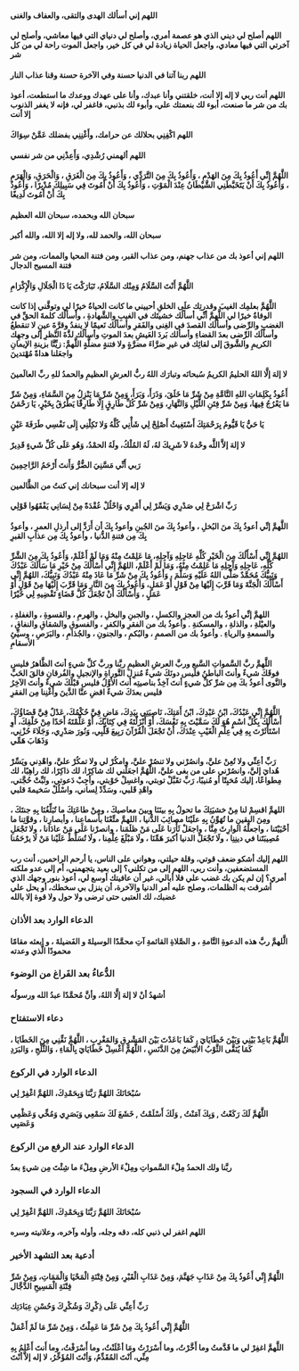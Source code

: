 #### اللهم إني أسألك الهدى والتقى، والعفاف والغنى
#### اللهم أصلح لي ديني الذي هو عصمة أمري، وأصلح لي دنياي التي فيها معاشي، وأصلح لي آخرتي التي فيها معادي، واجعل الحياة زيادة لي في كل خير، واجعل الموت راحة لي من كل شر
#### اللهم ربنا آتنا في الدنيا حسنة وفي الآخرة حسنة وقنا عذاب النار
#### اللهم أنت ربي لا إله إلا أنت، خلقتني وأنا عبدك، وأنا على عهدك ووعدك ما استطعت، أعوذ بك من شر ما صنعت، أبوء لك بنعمتك علي، وأبوء لك بذنبي، فاغفر لي، فإنه لا يغفر الذنوب إلا أنت
#### اللهم اكْفِنِي بحلالك عن حرامك، وأَغْنِنِي بفضلك عَمَّنْ سِوَاكَ
#### اللهم ألهمني رُشْدِي، وَأَعِذْنِي من شر نفسي
#### اللَّهُمَّ إِنِّي أَعُوذُ بِكَ مِنَ الهَدْمِ ، وَأَعُوذُ بِكَ مِنَ التَّرَدِّي ، وَأَعُوذُ بِكَ مِنَ الْغَرَقِ ، وَالْحَرَقِ، وَالْهَرَمِ ، وَأَعُوذُ بِكَ أَنْ يَتَخَبَّطَنِي الشَّيْطَانُ عِنْدَ الْمَوْتِ ، وَأَعُوذُ بِكَ أَنْ أَمُوتَ فِي سَبِيلِكَ مُدْبِرًا ، وَأَعُوذُ بِكَ أَنْ أَمُوتَ لَدِيغًا
#### سبحان الله وبحمده، سبحان الله العظيم
#### سبحان الله، والحمد لله، ولا إله إلا الله، والله أكبر
#### اللهم إني أعوذ بك من عذاب جهنم، ومن عذاب القبر، ومن فتنة المحيا والممات، ومن شر فتنة المسيح الدجال
#### اللَّهُمَّ أَنْتَ السَّلَامُ وَمِنْك السَّلَامُ، تَبَارَكْتَ يَا ذَا الْجَلَالِ وَالْإِكْرَامِ
#### اللَّهُمَّ بعلمِك الغيبَ وقدرتِك علَى الخلقِ أحييني ما كانت الحياةُ خيرًا لي وتوفَّني إذا كانت الوفاةُ خيرًا لي اللَّهمَّ أنِّي أسألُك خشيتَك في الغيبِ والشَّهادةِ ، وأسألُك كلمةَ الحقِّ في الغضبِ والرِّضى وأسألُك القصدَ في الغِنى والفَقرِ وأسألُك نَعيمًا لا ينفدُ وقرَّةَ عينٍ لا تنقطعُ وأسألُك الرِّضى بعدَ القضاءِ وأسألك بَردَ العَيشِ بعدَ الموتِ وأسألُك لذَّةَ النَّظرِ إلى وجهِك الكريمِ والشَّوقَ إلى لقائِك في غيرِ ضرَّاءَ مضرَّةٍ ولا فتنةٍ مضلَّةٍ اللَّهمَّ: زيِّنَّا بزينةِ الإيمانِ واجعَلنا هداةً مُهْتدينَ
#### لا إلهَ إلَّا اللهُ الحليمُ الكريمُ سُبحانَه وتبارَك اللهُ ربُّ العرشِ العظيمِ والحمدُ للهِ ربِّ العالَمينَ
#### أَعُوذُ بِكَلِمَاتِ اللهِ التَّامَّةِ مِنْ شَرِّ مَا خَلَقَ، وَذَرَأَ، وَبَرَأَ، وَمِنْ شَرِّ مَا يَنْزِلُ مِنَ السَّمَاءِ، وَمِنْ شَرِّ مَا يَعْرُجُ فِيهَا، وَمِنْ شَرِّ فِتَنِ اللَّيْلِ وَالنَّهَارِ، وَمِنْ شَرِّ كُلِّ طَارِقٍ إِلَّا طَارِقًا يَطْرُقُ بِخَيْرٍ، يَا رَحْمَنُ
#### يَا حَيُّ يَا قَيُّومُ بِرَحْمَتِكَ أَسْتَغِيثُ أَصْلِحْ لِي شَأْنِي كُلَّهُ وَلا تَكِلْنِي إِلَى نَفْسِي طَرَفَةَ عَيْنٍ
#### لا إلهَ إلاَّ اللَّه وحْدهُ لاَ شَرِيكَ لهُ، لَهُ المُلْكُ، ولَهُ الحمْدُ، وَهُو عَلَى كُلِّ شَيءٍ قَدِيرٌ
#### رَبي أَنِّي مَسَّنِيَ الضُّرُّ وَأَنتَ أَرْحَمُ الرَّاحِمِينَ
#### لا إله إلا أنت سبحانك إني كنتُ من الظَّالمين
#### رَبِّ اشْرَحْ لِي صَدْرِي وَيَسِّرْ لِي أَمْرِي وَاحْلُلْ عُقْدَةً مِنْ لِسَانِي يَفْقَهُوا قَوْلِي 
#### اللَّهمَّ إنِّي أعوذُ بِكَ منَ البُخلِ ، وأعوذُ بِكَ منَ الجُبنِ وأعوذُ بِكَ أن أَرَدَّ إلى أرذلِ العمرِ ، وأعوذُ بِكَ مِن فتنةِ الدُّنيا ، وأعوذُ بِكَ مِن عذابِ القبرِ
#### اللهُمَّ إِنِّي أَسْأَلُكَ مِنَ الْخَيْرِ كُلِّهِ عَاجِلِهِ وَآجِلِهِ، مَا عَلِمْتُ مِنْهُ وَمَا لَمْ أَعْلَمْ، وَأَعُوذُ بِكَ مِنَ الشَّرِّ كُلِّهِ، عَاجِلِهِ وَآَجِلِهِ مَا عَلِمْتُ مِنْهُ، وَمَا لَمْ أَعْلَمْ، اللهُمَّ إِنِّي أَسْأَلُكَ مِنْ خَيْرِ مَا سَأَلَكَ عَبْدُكَ وَنَبِيُّكَ مُحَمَّدٌ صَلَّى اللهُ عَلَيْهِ وَسَلَّمَ ، وَأَعُوذُ بِكَ مِنْ شَرِّ مَا عَاذَ مِنْهُ عَبْدُكَ وَنَبِيُّكَ، اللهُمَّ إِنِّي أَسْأَلُكَ الْجَنَّةَ وَمَا قَرَّبَ إِلَيْهَا مِنْ قَوْلٍ أَوْ عَمَلٍ، وَأَعُوذُ بِكَ مِنَ النَّارِ وَمَا قَرَّبَ إِلَيْهَا مِنْ قَوْلٍ أَوْ عَمَلٍ ، وَأَسْأَلُكَ أَنْ تَجْعَلَ كُلَّ قَضَاءٍ تَقْضِيهِ لِي خَيْرًا
#### اللهمَّ إنِّي أعوذُ بك من العجزِ والكسلِ ، والجبنِ والبخلِ ، والهرمِ ، والقسوةِ ، والغفلةِ ، والعيْلةِ ، والذلةِ ، والمسكنةِ . وأعوذُ بك من الفقرِ والكفرِ ، والفسوقِ والشقاقِ والنفاقِ ، والسمعةِ والرياءِ . وأعوذُ بك من الصممِ ، والبُكمِ ، والجنونِ ، والجُذامِ ، والبَرَصِ ، وسيِّئِ الأسقامِ
#### اللَّهمَّ ربَّ السَّمواتِ السَّبعِ وربَّ العرشِ العظيمِ ربَّنا وربَّ كلِّ شيءٍ أنتَ الظَّاهرُ فليس فوقَكَ شيءٌ وأنتَ الباطنُ فليس دونَكَ شيءٌ مُنزِلَ التَّوراةِ والإنجيلِ والفُرقانِ فالقَ الحَبِّ والنَّوى أعوذُ بكَ مِن شرِّ كلِّ شيءٍ أنتَ آخِذٌ بناصيتِه أنتَ الأوَّلُ فليس قبْلَكَ شيءٌ وأنتَ الآخِرُ فليس بعدَكَ شيءٌ اقضِ عنَّا الدَّينَ وأَغْنِنا مِن الفقرِ
#### اللَّهُمَّ إِنِّي عَبْدُكَ، ابْنُ عَبْدِكَ، ابْنُ أَمَتِكَ، نَاصِيَتِي بِيَدِكَ، مَاضٍ فِيَّ حُكْمُكَ، عَدْلٌ فِيَّ قَضَاؤُكَ، أَسْأَلُكَ بِكُلِّ اسْمٍ هُوَ لَكَ سَمَّيْتَ بِهِ نَفْسَكَ، أَوْ أَنْزَلْتَهُ فِي كِتَابِكَ، أَوْ عَلَّمْتَهُ أَحَدًا مِنْ خَلْقِكَ، أَوِ اسْتَأْثَرْتَ بِهِ فِي عِلْمِ الْغَيْبِ عِنْدَكَ، أَنْ تَجْعَلَ الْقُرْآنَ رَبِيعَ قَلْبِي، وَنُورَ صَدْرِي، وَجَلَاءَ حُزْنِي، وَذَهَابَ هَمِّي
#### رَبِّ أعِنِّي ولا تُعِنْ عليَّ، وانصُرْني ولا تنصُرْ عليَّ، وامكُرْ لي ولا تمكُرْ عليَّ، واهْدِني ويَسِّرْ هُدايَ إليَّ، وانصُرْني على من بغى عليَّ، اللَّهُمَّ اجعَلْني لك شاكِرًا، لك ذاكِرًا، لك راهِبًا، لك مِطواعًا، إليك مُخبِتًا أو مُنيبًا، رَبِّ تقَبَّلْ توبتي، واغسِلْ حَوْبتي، وأجِبْ دَعوتي، وثَبِّتْ حُجَّتي، واهْدِ قَلبي، وسَدِّدْ لِساني، واسْلُلْ سَخيمةَ قلبي
#### اللهمَّ اقسِمْ لنا مِنْ خشيَتِكَ ما تحولُ بِهِ بينَنَا وبينَ معاصيكَ ، ومِنْ طاعَتِكَ ما تُبَلِّغُنَا بِهِ جنتَكَ ، ومِنَ اليقينِ ما تُهَوِّنُ بِهِ علَيْنَا مصائِبَ الدُّنيا ، اللهمَّ متِّعْنَا بأسماعِنا ، وأبصارِنا ، وقوَّتِنا ما أحْيَيْتَنا ، واجعلْهُ الوارِثَ مِنَّا ، واجعَلْ ثَأْرَنا عَلَى مَنْ ظلَمَنا ، وانصرْنا عَلَى مَنْ عادَانا ، ولا تَجْعَلِ مُصِيبَتَنا في دينِنِا ، ولَا تَجْعَلْ الدنيا أكبرَ هَمِّنَا ، ولَا مَبْلَغَ عِلْمِنا ، ولَا تُسَلِّطْ عَلَيْنا مَنْ لَا يرْحَمُنا
#### اللهم إليك أشكو ضعف قوتي، وقلة حيلتي، وهواني على الناس، يا أرحم الراحمين، أنت رب المستضعفين، وأنت ربي، اللهم إلى من تكلني؟ إلى بعيد يتجهمني، أم إلى عدو ملكته أمري؟ إن لم يكن بك غضب علي فلا أبالي، غير أن عافيتك أوسع لي، أعوذ بنور وجهك الذي أشرقت به الظلمات، وصلح عليه أمر الدنيا والآخرة، أن ينزل بي سخطك، أو يحل علي غضبك، لك العتبى حتى ترضى ولا حول ولا قوة إلا بالله


### الدعاء الوارد بعد الأذان
#### الَّلهمَّ ربَّ هذه الدعوةِ التَّامةِ ، و الصَّلاةِ القائمةِ آتِ محمَّدًا الوسيلةَ و الفَضيلةَ ، و ابعثه مقامًا محمودًا الَّذي وعدته
### الدُّعاءُ بعد الفَراغ من الوضوء
#### أشهدُ أنْ لا إلهَ إلَّا اللهُ، وأنَّ مُحمَّدًا عبدُ الله ورسولُه
### دعاء الاستفتاح
#### اللَّهُمَّ بَاعِدْ بَيْنِي وَبَيْنَ خَطَايَايَ ، كَمَا بَاعَدْتَ بَيْنَ المَشْرِقِ وَالمَغْرِبِ ، اللَّهُمَّ نَقِّنِي مِنَ الخَطَايَا ، كَمَا يُنَقَّى الثَّوْبُ الأَبْيَضُ مِنَ الدَّنَسِ ، اللَّهُمَّ اغْسِلْ خَطَايَايَ بِالْمَاءِ ، وَالثَّلْجِ ، وَالبَرَدِ
### الدعاء الوارد في الركوع
#### سُبْحَانَكَ اللهُمَّ رَبَّنَا وَبِحَمْدِكَ، اللهُمَّ اغْفِرْ لِي
#### اللَّهُمَّ لَكَ رَكَعْتُ , وَبِكَ آمَنْتُ , وَلَكَ أَسْلَمْتُ , خَشَعَ لَكَ سَمْعِي وَبَصَرِي وَمُخِّي وَعَظْمِي وَعَصَبِي
### الدعاء الوارد عند الرفع من الركوع 
#### ربَّنا ولك الحمدُ مِلْءَ السَّمواتِ ومِلْءَ الأرضِ ومِلْءَ ما شِئْتَ مِن شيءٍ بعدُ
### الدعاء الوارد في السجود
#### سُبْحَانَكَ اللهُمَّ رَبَّنَا وَبِحَمْدِكَ، اللهُمَّ اغْفِرْ لِي
#### اللهم اغفر لي ذنبي كله، دقه وجله، وأوله وآخره، وعلانيته وسره
### أدعية بعد التشهد الأخير
#### اللَّهُمَّ إِنِّي أَعُوذُ بِكَ مِنْ عَذَابِ جَهَنَّمَ، وَمِنْ عَذَابِ الْقَبْرِ، وَمِنْ فِتْنَةِ الْمَحْيَا وَالْمَمَاتِ، وَمِنْ شَرِّ فِتْنَةِ الْمَسِيحِ الدَّجَّال
#### رَبِّ أَعِنِّي عَلَى ذِكْرِكَ وَشُكْرِكَ وَحُسْنِ عِبَادَتِك
#### اللَّهُمَّ إِنِّي أَعُوذُ بِكَ مِنْ شَرِّ مَا عَمِلْتُ ، وَمِنْ شَرِّ مَا لَمْ أَعْمَلْ
#### اللَّهمَّ اغفِرْ لي ما قَدَّمتُ وما أَخَّرْتُ، وما أَسْرَرْتُ ومَا أعْلَنْتُ، وما أَسْرَفْتُ، وما أَنتَ أَعْلمُ بِهِ مِنِّي، أنْتَ المُقَدِّمُ، وَأنْتَ المُؤَخِّرُ، لا إله إلاَّ أنْتَ
